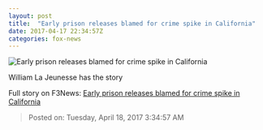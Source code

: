```yaml
---
layout: post
title:  "Early prison releases blamed for crime spike in California"
date: 2017-04-17 22:34:57Z
categories: fox-news
---
```


![Early prison releases blamed for crime spike in California](http://a57.foxnews.com/media2.foxnews.com/BrightCove/694940094001/2017/04/17/640/360/694940094001_5401331196001_5401329494001-vs.jpg)

William La Jeunesse has the story


Full story on F3News: [Early prison releases blamed for crime spike in California](http://www.f3nws.com/n/su3ysE)

> Posted on: Tuesday, April 18, 2017 3:34:57 AM

